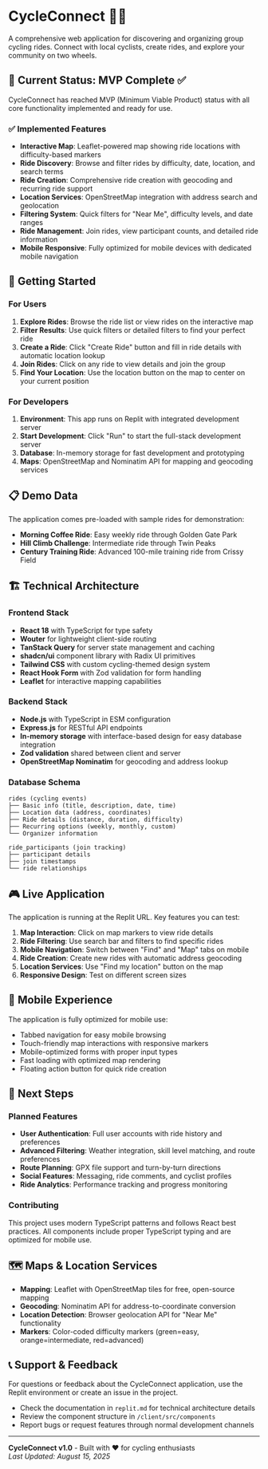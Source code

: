 # CycleConnect 🚴‍♀️

A comprehensive web application for discovering and organizing group cycling rides. Connect with local cyclists, create rides, and explore your community on two wheels.

## 🚀 Current Status: MVP Complete ✅

CycleConnect has reached MVP (Minimum Viable Product) status with all core functionality implemented and ready for use.

### ✅ Implemented Features
- **Interactive Map**: Leaflet-powered map showing ride locations with difficulty-based markers
- **Ride Discovery**: Browse and filter rides by difficulty, date, location, and search terms
- **Ride Creation**: Comprehensive ride creation with geocoding and recurring ride support
- **Location Services**: OpenStreetMap integration with address search and geolocation
- **Filtering System**: Quick filters for "Near Me", difficulty levels, and date ranges
- **Ride Management**: Join rides, view participant counts, and detailed ride information
- **Mobile Responsive**: Fully optimized for mobile devices with dedicated mobile navigation

## 🎯 Getting Started

### For Users
1. **Explore Rides**: Browse the ride list or view rides on the interactive map
2. **Filter Results**: Use quick filters or detailed filters to find your perfect ride
3. **Create a Ride**: Click "Create Ride" button and fill in ride details with automatic location lookup
4. **Join Rides**: Click on any ride to view details and join the group
5. **Find Your Location**: Use the location button on the map to center on your current position

### For Developers
1. **Environment**: This app runs on Replit with integrated development server
2. **Start Development**: Click "Run" to start the full-stack development server
3. **Database**: In-memory storage for fast development and prototyping
4. **Maps**: OpenStreetMap and Nominatim API for mapping and geocoding services

## 📋 Demo Data

The application comes pre-loaded with sample rides for demonstration:

- **Morning Coffee Ride**: Easy weekly ride through Golden Gate Park
- **Hill Climb Challenge**: Intermediate ride through Twin Peaks
- **Century Training Ride**: Advanced 100-mile training ride from Crissy Field

## 🏗️ Technical Architecture

### Frontend Stack
- **React 18** with TypeScript for type safety
- **Wouter** for lightweight client-side routing
- **TanStack Query** for server state management and caching
- **shadcn/ui** component library with Radix UI primitives
- **Tailwind CSS** with custom cycling-themed design system
- **React Hook Form** with Zod validation for form handling
- **Leaflet** for interactive mapping capabilities

### Backend Stack
- **Node.js** with TypeScript in ESM configuration
- **Express.js** for RESTful API endpoints
- **In-memory storage** with interface-based design for easy database integration
- **Zod validation** shared between client and server
- **OpenStreetMap Nominatim** for geocoding and address lookup

### Database Schema
```
rides (cycling events)
├── Basic info (title, description, date, time)
├── Location data (address, coordinates)
├── Ride details (distance, duration, difficulty)
├── Recurring options (weekly, monthly, custom)
└── Organizer information

ride_participants (join tracking)
├── participant details
├── join timestamps
└── ride relationships
```

## 🎮 Live Application

The application is running at the Replit URL. Key features you can test:

1. **Map Interaction**: Click on map markers to view ride details
2. **Ride Filtering**: Use search bar and filters to find specific rides
3. **Mobile Navigation**: Switch between "Find" and "Map" tabs on mobile
4. **Ride Creation**: Create new rides with automatic address geocoding
5. **Location Services**: Use "Find my location" button on the map
6. **Responsive Design**: Test on different screen sizes

## 📱 Mobile Experience

The application is fully optimized for mobile use:
- Tabbed navigation for easy mobile browsing
- Touch-friendly map interactions with responsive markers
- Mobile-optimized forms with proper input types
- Fast loading with optimized map rendering
- Floating action button for quick ride creation

## 🚧 Next Steps

### Planned Features
- **User Authentication**: Full user accounts with ride history and preferences
- **Advanced Filtering**: Weather integration, skill level matching, and route preferences
- **Route Planning**: GPX file support and turn-by-turn directions
- **Social Features**: Messaging, ride comments, and cyclist profiles
- **Ride Analytics**: Performance tracking and progress monitoring

### Contributing
This project uses modern TypeScript patterns and follows React best practices. All components include proper TypeScript typing and are optimized for mobile use.

## 🗺️ Maps & Location Services

- **Mapping**: Leaflet with OpenStreetMap tiles for free, open-source mapping
- **Geocoding**: Nominatim API for address-to-coordinate conversion
- **Location Detection**: Browser geolocation API for "Near Me" functionality
- **Markers**: Color-coded difficulty markers (green=easy, orange=intermediate, red=advanced)

## 📞 Support & Feedback

For questions or feedback about the CycleConnect application, use the Replit environment or create an issue in the project.
- Check the documentation in `replit.md` for technical architecture details
- Review the component structure in `/client/src/components`
- Report bugs or request features through normal development channels

---

**CycleConnect v1.0** - Built with ❤️ for cycling enthusiasts  
*Last Updated: August 15, 2025*
